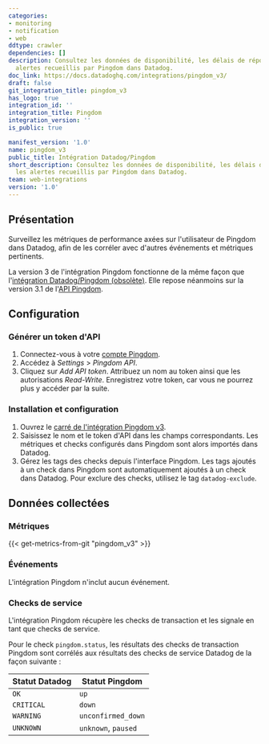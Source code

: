 ```yaml
---
categories:
- monitoring
- notification
- web
ddtype: crawler
dependencies: []
description: Consultez les données de disponibilité, les délais de réponse et les
  alertes recueillis par Pingdom dans Datadog.
doc_link: https://docs.datadoghq.com/integrations/pingdom_v3/
draft: false
git_integration_title: pingdom_v3
has_logo: true
integration_id: ''
integration_title: Pingdom
integration_version: ''
is_public: true

manifest_version: '1.0'
name: pingdom_v3
public_title: Intégration Datadog/Pingdom
short_description: Consultez les données de disponibilité, les délais de réponse et
  les alertes recueillis par Pingdom dans Datadog.
team: web-integrations
version: '1.0'
---
```


## Présentation

Surveillez les métriques de performance axées sur l'utilisateur de Pingdom dans Datadog, afin de les corréler avec d'autres événements et métriques pertinents.

La version 3 de l'intégration Pingdom fonctionne de la même façon que l'[intégration Datadog/Pingdom (obsolète)][1]. Elle repose néanmoins sur la version 3.1 de l'[API Pingdom][2].

## Configuration

### Générer un token d'API

1. Connectez-vous à votre [compte Pingdom][3].
2. Accédez à _Settings_ > _Pingdom API_.
3. Cliquez sur _Add API token_. Attribuez un nom au token ainsi que les autorisations _Read-Write_. Enregistrez votre token, car vous ne pourrez plus y accéder par la suite.

### Installation et configuration

1. Ouvrez le [carré de l'intégration Pingdom v3][4].
2. Saisissez le nom et le token d'API dans les champs correspondants. Les métriques et checks configurés dans Pingdom sont alors importés dans Datadog.
3. Gérez les tags des checks depuis l'interface Pingdom. Les tags ajoutés à un check dans Pingdom sont automatiquement ajoutés à un check dans Datadog. Pour exclure des checks, utilisez le tag `datadog-exclude`.

## Données collectées

### Métriques
{{< get-metrics-from-git "pingdom_v3" >}}


### Événements

L'intégration Pingdom n'inclut aucun événement.

### Checks de service

L'intégration Pingdom récupère les checks de transaction et les signale en tant que checks de service.

Pour le check `pingdom.status`, les résultats des checks de transaction Pingdom sont corrélés aux résultats des checks de service Datadog de la façon suivante :

| Statut Datadog | Statut Pingdom      |
| -------------- | ------------------- |
| `OK`           | `up`                |
| `CRITICAL`     | `down`              |
| `WARNING`      | `unconfirmed_down`  |
| `UNKNOWN`      | `unknown`, `paused` |

[1]: https://docs.datadoghq.com/fr/integrations/pingdom/
[2]: https://docs.pingdom.com/api/
[3]: https://my.pingdom.com/
[4]: https://app.datadoghq.com/account/settings#integrations/pingdom-v3
[5]: https://github.com/DataDog/dogweb/blob/prod/integration/pingdom_v3/pingdom_v3_metadata.csv
